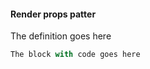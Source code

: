 #### Render props patter

The definition goes here

```javascript
The block with code goes here
```
